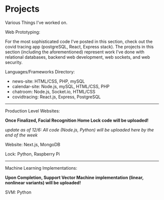 # Projects
Various Things I've worked on. 

Web Prototyping:

For the most sophisticated code I've posted in this section, check out the covid tracing app (postgreSQL, React, Express stack). The projects in this section (including the aforementioned) represent work I've done with relational databases, backend web development, web sockets, and web security.

  Languages/Frameworks Directory: 
  * news-site: HTML/CSS, PHP, mySQL
  * calendar-site: Node.js, mySQL, HTML/CSS, PHP
  * chatroom: Node.js, Socket.io, HTML/CSS
  * covidtracing: React.js, Express, PostgreSQL

-------------------------------------------------------------------------------
  
Production Level Websites:
  
  **Once Finalized, Facial Recognition Home Lock code will be uploaded!**
  
  *update as of 12/6: All code (Node.js, Python) will be uploaded here by the end of the week*
  
  Website: Next.js, MongoDB
  
  Lock: Python, Raspberry Pi
  
-------------------------------------------------------------------------------
  
Machine Learning Implementations:

  **Upon Completion, Support Vector Machine implementation (linear, nonlinear variants) will be uploaded!**
  
  SVM: Python
